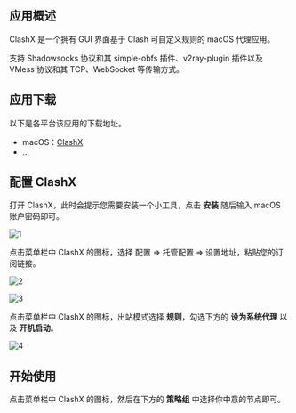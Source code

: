 ## 应用概述

ClashX 是一个拥有 GUI 界面基于 Clash 可自定义规则的 macOS 代理应用。

支持 Shadowsocks 协议和其 simple-obfs 插件、v2ray-plugin 插件以及 VMess 协议和其 TCP、WebSocket 等传输方式。

## 应用下载

以下是各平台该应用的下载地址。

- macOS：[ClashX](https://github.com/yichengchen/clashX/releases)
- ...

## 配置 ClashX

打开 ClashX，此时会提示您需要安装一个小工具，点击 **安装** 随后输入 macOS 账户密码即可。

![1](https://i.loli.net/2019/02/12/5c624d9f8a0cc.png ':size=400')

点击菜单栏中 ClashX 的图标，选择 配置 => 托管配置 => 设置地址，粘贴您的订阅链接。

![2](https://i.loli.net/2019/02/12/5c624f10ac02e.png ':size=400')

![3](https://i.loli.net/2019/02/12/5c624f85dd92b.png ':size=400')

点击菜单栏中 ClashX 的图标，出站模式选择 **规则**，勾选下方的 **设为系统代理** 以及 **开机启动**。

![4](https://i.loli.net/2019/02/12/5c625043035e2.png ':size=200')

## 开始使用

点击菜单栏中 ClashX 的图标，然后在下方的 **策略组** 中选择你中意的节点即可。
